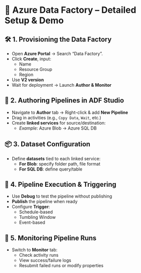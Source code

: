 # 🧠 Azure Data Factory – Detailed Setup & Demo
## 🛠️ 1. Provisioning the Data Factory
- Open **Azure Portal** → Search “Data Factory”.
- Click **Create**, input:
  - Name
  - Resource Group
  - Region
- Use **V2 version**
- Wait for deployment → Launch **Author & Monitor**

## 🧱 2. Authoring Pipelines in ADF Studio
- Navigate to **Author** tab → Right-click & add **New Pipeline**
- Drag in activities (e.g., `Copy Data`, `Wait`, etc.)
- Create **linked services** for source/destination:
  - _Example_: Azure Blob → Azure SQL DB

## 📦 3. Dataset Configuration
- Define **datasets** tied to each linked service:
  - **For Blob**: specify folder path, file format
  - **For SQL DB**: define query/table

## 🔄 4. Pipeline Execution & Triggering
- Use **Debug** to test the pipeline without publishing
- **Publish** the pipeline when ready
- Configure **Trigger**:
  - Schedule-based
  - Tumbling Window
  - Event-based

## 🧩 5. Monitoring Pipeline Runs
- Switch to **Monitor** tab:
  - Check activity runs
  - View success/failure logs
  - Resubmit failed runs or modify properties

